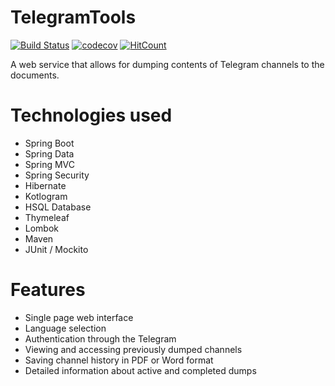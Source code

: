 # TelegramTools

[![Build Status](https://travis-ci.org/riguron/TelegramTools.svg?branch=master)](https://travis-ci.org/riguron/TelegramTools)
[![codecov](https://codecov.io/gh/riguron/TelegramTools/branch/master/graph/badge.svg)](https://codecov.io/gh/riguron/TelegramTools)
[![HitCount](http://hits.dwyl.io/riguron/TelegramTools.svg)](http://hits.dwyl.io/riguron/TelegramTools)

A web service that allows for dumping contents of Telegram channels to the documents.

# Technologies used

- Spring Boot
- Spring Data
- Spring MVC
- Spring Security
- Hibernate
- Kotlogram
- HSQL Database
- Thymeleaf
- Lombok
- Maven
- JUnit / Mockito

# Features

- Single page web interface
- Language selection
- Authentication through the Telegram 
- Viewing and accessing previously dumped channels
- Saving channel history in PDF or Word format
- Detailed information about active and completed dumps
